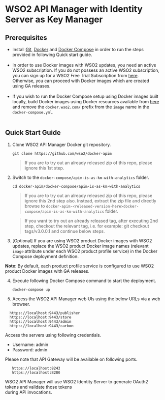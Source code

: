 # WSO2 API Manager with Identity Server as Key Manager


## Prerequisites

 * Install [Git](https://git-scm.com/book/en/v2/Getting-Started-Installing-Git), [Docker](https://www.docker.com/get-docker) and [Docker Compose](https://docs.docker.com/compose/install/#install-compose)
   in order to run the steps provided in following Quick start guide. <br><br>
 * In order to use Docker images with WSO2 updates, you need an active WSO2 subscription. If you do not possess an active WSO2
   subscription, you can sign up for a WSO2 Free Trial Subscription from [here](https://wso2.com/free-trial-subscription).
   Otherwise, you can proceed with Docker images which are created using GA releases.<br><br>
 * If you wish to run the Docker Compose setup using Docker images built locally, build Docker images using Docker resources available from [here](../../dockerfiles/) and remove the `docker.wso2.com/` prefix from the `image` name in the `docker-compose.yml`. <br><br>
    
## Quick Start Guide

1. Clone WSO2 API Manager Docker git repository.

    ```
    git clone https://github.com/wso2/docker-apim
    ```
    > If you are to try out an already released zip of this repo, please ignore this 1st step. 

2. Switch to the `docker-compose/apim-is-as-km-with-analytics` folder.

    ```
    cd docker-apim/docker-compose/apim-is-as-km-with-analytics
    ```
    > If you are to try out an already released zip of this repo, please ignore this 2nd step also. 
     Instead, extract the zip file and directly browse to `docker-apim-<released-version-here>docker-compose/apim-is-as-km-with-analytics` folder. 
     
    > If you want to try out an already released tag, after executing 2nd step, checkout the relevant tag, 
     i.e. for example: git checkout tags/v3.0.0.1 and continue below steps.

3. [Optional] If you are using WSO2 product Docker images with WSO2 updates, replace the WSO2 product Docker image names
   (relevant `image` attribute under each WSO2 product profile service) in the Docker Compose deployment definition.
    
  **Note**: By default, each product profile service is configured to use WSO2 product Docker images with GA releases.

4. Execute following Docker Compose command to start the deployment.

   ```
   docker-compose up
   ```

5. Access the WSO2 API Manager web UIs using the below URLs via a web browser.

 ```
   https://localhost:9443/publisher
   https://localhost:9443/store
   https://localhost:9443/admin
   https://localhost:9443/carbon
 ```
 
 Access the servers using following credentials.
    
 * Username: admin <br>
 * Password: admin
 
 Please note that API Gateway will be available on following ports.
 
 ```
    https://localhost:8243
    https://localhost:8280
 ```

 WSO2 API Manager will use WSO2 Identity Server to generate OAuth2 tokens and validate those tokens <br> during API invocations.
